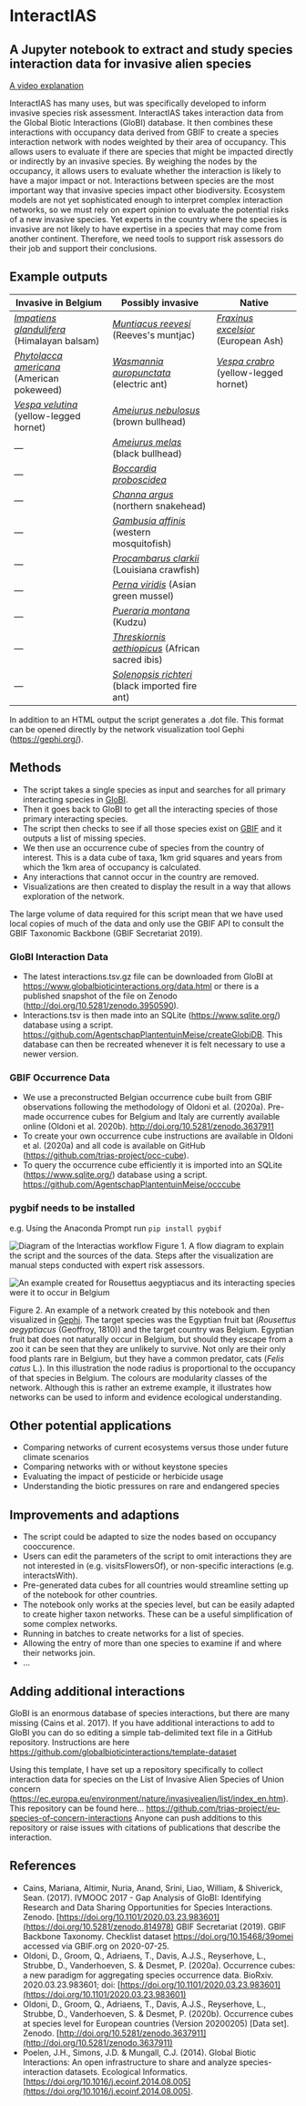 # InteractIAS
## A Jupyter notebook to extract and study species interaction data for invasive alien species

[A video explanation](https://youtu.be/LXlilo2B19I)

InteractIAS has many uses, but was specifically developed to inform invasive species risk assessment. InteractIAS takes interaction data from the Global Biotic Interactions (GloBI) database. It then combines these interactions with occupancy data derived from GBIF to create a species interaction network with nodes weighted by their area of occupancy. This allows users to evaluate if there are species that might be impacted directly or indirectly by an invasive species. By weighing the nodes by the occupancy, it allows users to evaluate whether the interaction is likely to have a major impact or not.
Interactions between species are the most important way that invasive species impact other biodiversity. Ecosystem models are not yet sophisticated enough to interpret complex interaction networks, so we must rely on expert opinion to evaluate the potential risks of a new invasive species. Yet experts in the country where the species is invasive are not likely to have expertise in a species that may come from another continent. Therefore, we need tools to support risk assessors do their job and support their conclusions.

## Example outputs
Invasive in Belgium | Possibly invasive | Native
------------ | ------------- | -------------
*[Impatiens glandulifera](https://agentschapplantentuinmeise.github.io/interactias/docs/Impatiens%20glanduliferaBelgium.html)* (Himalayan balsam) | *[Muntiacus reevesi](https://agentschapplantentuinmeise.github.io/interactias/docs/Muntiacus%20reevesiBelgium.html)* (Reeves's muntjac) | *[Fraxinus excelsior](https://agentschapplantentuinmeise.github.io/interactias/docs/Fraxinus%20excelsiorBelgium.html)* (European Ash)
*[Phytolacca americana](https://agentschapplantentuinmeise.github.io/interactias/docs/Phytolacca%20americanaBelgium.html)* (American pokeweed) | *[Wasmannia auropunctata](https://agentschapplantentuinmeise.github.io/interactias/docs/Wasmannia%20auropunctataBelgium.html)* (electric ant) | *[Vespa crabro](https://agentschapplantentuinmeise.github.io/interactias/docs/Vespa%20crabroBelgium.html)* (yellow-legged hornet) |
*[Vespa velutina](https://agentschapplantentuinmeise.github.io/interactias/docs/Vespa%20velutinaBelgium.html)* (yellow-legged hornet)  | *[Ameiurus nebulosus](https://agentschapplantentuinmeise.github.io/interactias/docs/Ameiurus%20nebulosusBelgium.html)* (brown bullhead) |
— | *[Ameiurus melas](https://agentschapplantentuinmeise.github.io/interactias/docs/Ameiurus%20melasBelgium.html)* (black bullhead) |
— | *[Boccardia proboscidea](https://agentschapplantentuinmeise.github.io/interactias/docs/Boccardia%20proboscideaBelgium.html)* |
— | *[Channa argus](https://agentschapplantentuinmeise.github.io/interactias/docs/Channa%20argusBelgium.html)* (northern snakehead) |
— | *[Gambusia affinis](https://agentschapplantentuinmeise.github.io/interactias/docs/Gambusia%20affinisBelgium.html)* (western mosquitofish) |
— | *[Procambarus clarkii](https://agentschapplantentuinmeise.github.io/interactias/docs/Procambarus%20clarkiiBelgium.html)* (Louisiana crawfish) |
— | *[Perna viridis](https://agentschapplantentuinmeise.github.io/interactias/docs/Perna%20viridisBelgium.html)* (Asian green mussel) |
— | *[Pueraria montana](https://agentschapplantentuinmeise.github.io/interactias/docs/Pueraria%20montanaBelgium.html)* (Kudzu) |
— | *[Threskiornis aethiopicus](https://agentschapplantentuinmeise.github.io/interactias/docs/Threskiornis%20aethiopicusBelgium.html)* (African sacred ibis) | 
— | *[Solenopsis richteri](https://agentschapplantentuinmeise.github.io/interactias/docs/Solenopsis%20richteriBelgium.html)* (black imported fire ant) |

In addition to an HTML output the script generates a .dot file. This format can be opened directly by the network visualization tool Gephi (https://gephi.org/).

## Methods
* The script takes a single species as input and searches for all primary interacting species in [GloBI](https://www.globalbioticinteractions.org/).
* Then it goes back to GloBI to get all the interacting species of those primary interacting species.
* The script then checks to see if all those species exist on [GBIF](https://www.gbif.org/) and it outputs a list of missing species.
* We then use an occurrence cube of species from the country of interest. This is a data cube of taxa, 1km grid squares and years from which the 1km area of occupancy is calculated.
* Any interactions that cannot occur in the country are removed.
* Visualizations are then created to display the result in a way that allows exploration of the network.

The large volume of data required for this script mean that we have used local copies of much of the data and only use the GBIF API to consult the GBIF Taxonomic Backbone (GBIF Secretariat 2019).

### GloBI Interaction Data
* The latest interactions.tsv.gz file can be downloaded from GloBI at https://www.globalbioticinteractions.org/data.html or there is a published snapshot of the file on Zenodo (http://doi.org/10.5281/zenodo.3950590).
* Interactions.tsv is then made into an SQLite (https://www.sqlite.org/) database using a script. https://github.com/AgentschapPlantentuinMeise/createGlobiDB. This database can then be recreated whenever it is felt necessary to use a newer version.

### GBIF Occurrence Data
* We use a preconstructed Belgian occurrence cube built from GBIF observations following the methodology of Oldoni et al. (2020a). Pre-made occurrence cubes for Belgium and Italy are currently available online (Oldoni et al. 2020b). http://doi.org/10.5281/zenodo.3637911
* To create your own occurrence cube instructions are available in Oldoni et al. (2020a) and all code is available on GitHub (https://github.com/trias-project/occ-cube).
* To query the occurrence cube efficiently it is imported into an SQLite (https://www.sqlite.org/) database using a script. https://github.com/AgentschapPlantentuinMeise/occcube

### pygbif needs to be installed

e.g. Using the Anaconda Prompt run `pip install pygbif`

![Diagram of the Interactias workflow](./images/interactias.png)
Figure 1. A flow diagram to explain the script and the sources of the data. Steps after the visualization are manual steps conducted with expert risk assessors.

![An example created for *Rousettus aegyptiacus* and its interacting species were it to occur in Belgium](./images/Rousettusaegyptiacus.png)

Figure 2. An example of a network created by this notebook and then visualized in [Gephi](https://gephi.org/). The target species was the Egyptian fruit bat (*Rousettus aegyptiacus* (Geoffroy, 1810)) and the target country was Belgium. Egyptian fruit bat does not naturally occur in Belgium, but should they escape from a zoo it can be seen that they are unlikely to survive. Not only are their only food plants rare in Belgium, but they have a common predator, cats (*Felis catus* L.). In this illustration the node radius is proportional to the occupancy of that species in Belgium. The colours are modularity classes of the network. Although this is rather an extreme example, it illustrates how networks can be used to inform and evidence ecological understanding.

## Other potential applications
* Comparing networks of current ecosystems versus those under future climate scenarios
* Comparing networks with or without keystone species
* Evaluating the impact of pesticide or herbicide usage
* Understanding the biotic pressures on rare and endangered species

## Improvements and adaptions
* The script could be adapted to size the nodes based on occupancy cooccurence.
* Users can edit the parameters of the script to omit interactions they are not interested in (e.g. visitsFlowersOf), or non-specific interactions (e.g. interactsWith).
* Pre-generated data cubes for all countries would streamline setting up of the notebook for other countries.
* The notebook only works at the species level, but can be easily adapted to create higher taxon networks. These can be a useful simplification of some complex networks.
* Running in batches to create networks for a list of species.
* Allowing the entry of more than one species to examine if and where their networks join.
* ...

## Adding additional interactions
GloBI is an enormous database of species interactions, but there are many missing (Cains et al. 2017). If you have additional interactions to add to GloBI you can do so editing a simple tab-delimited text file in a GitHub repository. Instructions are here https://github.com/globalbioticinteractions/template-dataset

Using this template, I have set up a repository specifically to collect interaction data for species on the List of Invasive Alien Species of Union concern (https://ec.europa.eu/environment/nature/invasivealien/list/index_en.htm).
This repository can be found here... https://github.com/trias-project/eu-species-of-concern-interactions
Anyone can push additions to this repository or raise issues with citations of publications that describe the interaction.


## References
* Cains, Mariana, Altimir, Nuria, Anand, Srini, Liao, William, & Shiverick, Sean. (2017). IVMOOC 2017 - Gap Analysis of GloBI: Identifying Research and Data Sharing Opportunities for Species Interactions. Zenodo. [https://doi.org/10.1101/2020.03.23.983601](https://doi.org/10.5281/zenodo.814978)
GBIF Secretariat (2019). GBIF Backbone Taxonomy. Checklist dataset https://doi.org/10.15468/39omei accessed via GBIF.org on 2020-07-25.
* Oldoni, D., Groom, Q., Adriaens, T., Davis, A.J.S., Reyserhove, L., Strubbe, D., Vanderhoeven, S. & Desmet, P. (2020a). Occurrence cubes: a new paradigm for aggregating species occurrence data. BioRxiv. 2020.03.23.983601; doi: [https://doi.org/10.1101/2020.03.23.983601](https://doi.org/10.1101/2020.03.23.983601)
* Oldoni, D., Groom, Q., Adriaens, T., Davis, A.J.S., Reyserhove, L., Strubbe, D., Vanderhoeven, S. & Desmet, P. (2020b). Occurrence cubes at species level for European countries (Version 20200205) [Data set]. Zenodo. [http://doi.org/10.5281/zenodo.3637911](http://doi.org/10.5281/zenodo.3637911)
* Poelen, J.H., Simons, J.D. & Mungall, C.J. (2014). Global Biotic Interactions: An open infrastructure to share and analyze species-interaction datasets. Ecological Informatics. [https://doi.org/10.1016/j.ecoinf.2014.08.005](https://doi.org/10.1016/j.ecoinf.2014.08.005).

